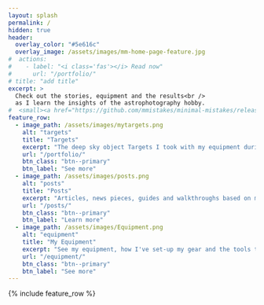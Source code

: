 ```yaml
---
layout: splash
permalink: /
hidden: true
header:
  overlay_color: "#5e616c"
  overlay_image: /assets/images/mm-home-page-feature.jpg
#  actions:
#    - label: "<i class='fas'></i> Read now"
#      url: "/portfolio/"
# title: "add title"
excerpt: >
  Check out the stories, equipment and the results<br />
  as I learn the insights of the astrophotography hobby.
#  <small><a href="https://github.com/mmistakes/minimal-mistakes/releases/tag/4.24.0">Latest release v4.24.0</a></small>
feature_row:
  - image_path: /assets/images/mytargets.png
    alt: "targets"
    title: "Targets"
    excerpt: "The deep sky object Targets I took with my equipment during my journey as an amateur astrophotographer."
    url: "/portfolio/"
    btn_class: "btn--primary"
    btn_label: "See more"
  - image_path: /assets/images/posts.png
    alt: "posts"
    title: "Posts"
    excerpt: "Articles, news pieces, guides and walkthroughs based on my experience and target shooting."
    url: "/posts/"
    btn_class: "btn--primary"
    btn_label: "Learn more"
  - image_path: /assets/images/Equipment.png
    alt: "equipment"
    title: "My Equipment"
    excerpt: "See my equipment, how I've set-up my gear and the tools that I'm using for the nightly shooting sessions."
    url: "/equipment/"
    btn_class: "btn--primary"
    btn_label: "See more"      
---
```


{% include feature_row %}
